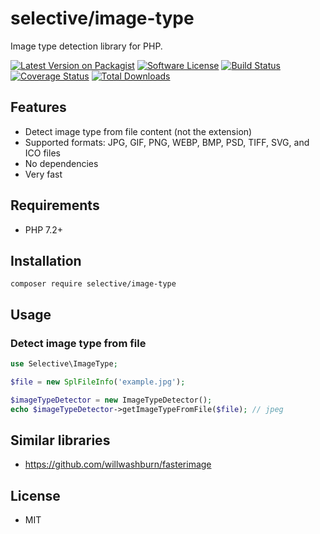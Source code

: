 # selective/image-type

Image type detection library for PHP.

[![Latest Version on Packagist](https://img.shields.io/github/release/selective-php/image-type.svg)](https://packagist.org/packages/selective/image)
[![Software License](https://img.shields.io/badge/license-MIT-brightgreen.svg)](LICENSE.md)
[![Build Status](https://travis-ci.org/selective-php/image-type.svg?branch=master)](https://travis-ci.org/selective-php/image-type)
[![Coverage Status](https://scrutinizer-ci.com/g/selective-php/image-type/badges/coverage.png?b=master)](https://scrutinizer-ci.com/g/selective-php/image-type/code-structure)
[![Total Downloads](https://img.shields.io/packagist/dt/selective/image.svg)](https://packagist.org/packages/selective/image/stats)


## Features

* Detect image type from file content (not the extension)
* Supported formats: JPG, GIF, PNG, WEBP, BMP, PSD, TIFF, SVG, and ICO files
* No dependencies
* Very fast

## Requirements

* PHP 7.2+

## Installation

```
composer require selective/image-type
```

## Usage

### Detect image type from file

```php
use Selective\ImageType;

$file = new SplFileInfo('example.jpg');

$imageTypeDetector = new ImageTypeDetector();
echo $imageTypeDetector->getImageTypeFromFile($file); // jpeg
```

## Similar libraries

* https://github.com/willwashburn/fasterimage

## License

* MIT